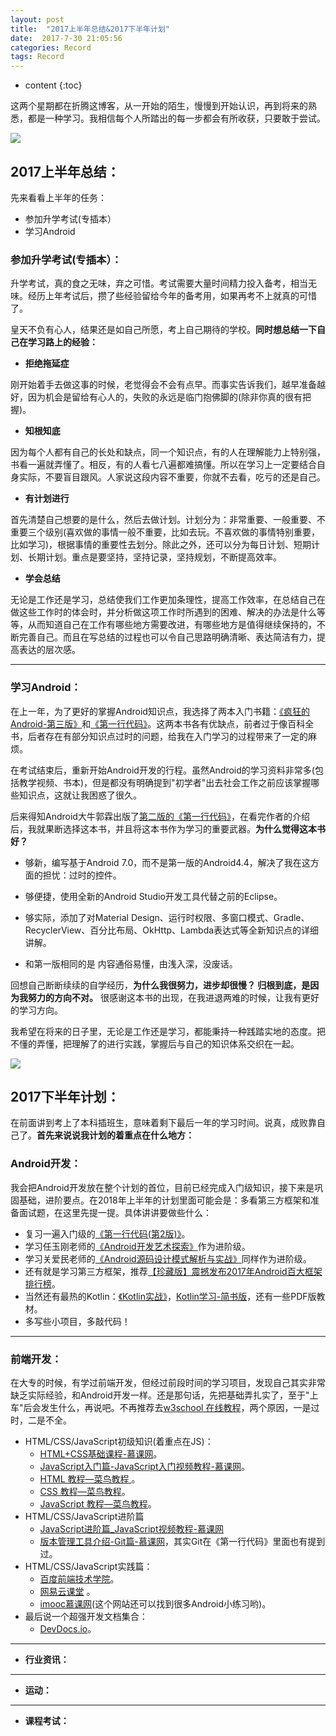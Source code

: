 ```yaml
---
layout: post
title:  "2017上半年总结&2017下半年计划"
date:  2017-7-30 21:05:56
categories: Record
tags: Record
---
```

* content
{:toc}

这两个星期都在折腾这博客，从一开始的陌生，慢慢到开始认识，再到将来的熟悉，都是一种学习。我相信每个人所踏出的每一步都会有所收获，只要敢于尝试。




![](http://i.imgur.com/IbhAAwR.jpg)

## 2017上半年总结：

先来看看上半年的任务：

- 参加升学考试(专插本）
- 学习Android

### 参加升学考试(专插本）：

升学考试，真的食之无味，弃之可惜。考试需要大量时间精力投入备考，相当无味。经历上年考试后，攒了些经验留给今年的备考用，如果再考不上就真的可惜了。

皇天不负有心人，结果还是如自己所愿，考上自己期待的学校。**同时想总结一下自己在学习路上的经验：**

- **拒绝拖延症**

刚开始着手去做这事的时候，老觉得会不会有点早。而事实告诉我们，越早准备越好，因为机会是留给有心人的，失败的永远是临门抱佛脚的(除非你真的很有把握)。


- **知根知底**

因为每个人都有自己的长处和缺点，同一个知识点，有的人在理解能力上特别强，书看一遍就弄懂了。相反，有的人看七八遍都难搞懂。所以在学习上一定要结合自身实际，不要盲目跟风。人家说这段内容不重要，你就不去看，吃亏的还是自己。


- **有计划进行**

首先清楚自己想要的是什么，然后去做计划。计划分为：非常重要、一般重要、不重要三个级别(喜欢做的事情一般不重要，比如去玩。不喜欢做的事情特别重要，比如学习)，根据事情的重要性去划分。除此之外，还可以分为每日计划、短期计划、长期计划。重点是要坚持，坚持记录，坚持规划，不断提高效率。


- **学会总结**

无论是工作还是学习，总结使我们工作更加条理性，提高工作效率，在总结自己在做这些工作时的体会时，并分析做这项工作时所遇到的困难、解决的办法是什么等等，从而知道自己在工作有哪些地方需要改进，有哪些地方是值得继续保持的，不断完善自己。而且在写总结的过程也可以令自己思路明确清晰、表达简洁有力，提高表达的层次感。



----------


### 学习Android：

在上一年，为了更好的掌握Android知识点，我选择了两本入门书籍：[《疯狂的Android-第三版》](https://baike.baidu.com/item/%E7%96%AF%E7%8B%82Android%E8%AE%B2%E4%B9%89/5874463?fr=aladdin)和[《第一行代码》](https://baike.baidu.com/item/%E7%AC%AC%E4%B8%80%E8%A1%8C%E4%BB%A3%E7%A0%81/18619612?fr=aladdin)。这两本书各有优缺点，前者过于像百科全书，后者存在有部分知识点过时的问题，给我在入门学习的过程带来了一定的麻烦。

在考试结束后，重新开始Android开发的行程。虽然Android的学习资料非常多(包括教学视频、书本)，但是都没有明确提到"初学者"出去社会工作之前应该掌握哪些知识点，这就让我困惑了很久。

后来得知Android大牛郭霖出版了[第二版的《第一行代码》](https://baike.baidu.com/item/%E7%AC%AC%E4%B8%80%E8%A1%8C%E4%BB%A3%E7%A0%81%EF%BC%88%E7%AC%AC2%E7%89%88%EF%BC%89/20365693?fr=aladdin)，在看完作者的介绍后，我就果断选择这本书，并且将这本书作为学习的重要武器。**为什么觉得这本书好？**


- 够新，编写基于Android 7.0，而不是第一版的Android4.4，解决了我在这方面的担忧：过时的控件。

- 够便捷，使用全新的Android Studio开发工具代替之前的Eclipse。

- 够实际，添加了对Material Design、运行时权限、多窗口模式、Gradle、RecyclerView、百分比布局、OkHttp、Lambda表达式等全新知识点的详细讲解。

- 和第一版相同的是 内容通俗易懂，由浅入深，没废话。


回想自己断断续续的自学经历，**为什么我很努力，进步却很慢？ 归根到底，是因为我努力的方向不对。** 很感谢这本书的出现，在我进退两难的时候，让我有更好的学习方向。


我希望在将来的日子里，无论是工作还是学习，都能秉持一种践踏实地的态度。把不懂的弄懂，把理解了的进行实践，掌握后与自己的知识体系交织在一起。





![](http://i.imgur.com/ZWL78yd.jpg)

## 2017下半年计划：

在前面讲到考上了本科插班生，意味着剩下最后一年的学习时间。说真，成败靠自己了。**首先来说说我计划的着重点在什么地方：**

### Android开发：

我会把Android开发放在整个计划的首位，目前已经完成入门级知识，接下来是巩固基础，进阶要点。在2018年上半年的计划里面可能会是：多看第三方框架和准备面试题，在这里先提一提。具体讲讲要做些什么：

- 复习一遍入门级的[《第一行代码(第2版)》](https://baike.baidu.com/item/%E7%AC%AC%E4%B8%80%E8%A1%8C%E4%BB%A3%E7%A0%81%EF%BC%88%E7%AC%AC2%E7%89%88%EF%BC%89)。
- 学习任玉刚老师的[《Android开发艺术探索》](https://baike.baidu.com/item/Android%E5%BC%80%E5%8F%91%E8%89%BA%E6%9C%AF%E6%8E%A2%E7%B4%A2/18526051?fr=aladdin)作为进阶级。
- 学习关爱民老师的[《Android源码设计模式解析与实战》](https://baike.baidu.com/item/Android%E6%BA%90%E7%A0%81%E8%AE%BE%E8%AE%A1%E6%A8%A1%E5%BC%8F%E8%A7%A3%E6%9E%90%E4%B8%8E%E5%AE%9E%E6%88%98/20132021?fr=aladdin)同样作为进阶级。
- 还有就是学习第三方框架，推荐[【珍藏版】震撼发布2017年Android百大框架排行榜](http://mp.weixin.qq.com/s/QHs57yL509L0PRZ0L_8tvw)。
- 当然还有最热的Kotlin：[《Kotlin实战》](https://baike.baidu.com/item/Kotlin%E5%AE%9E%E6%88%98/22038538?fr=aladdin)，[Kotlin学习-简书版](http://www.jianshu.com/p/c37a1e7f30d6)，还有一些PDF版教材。
- 多写些小项目，多敲代码！
 

----------


### 前端开发：
在大专的时候，有学过前端开发，但经过前段时间的学习项目，发现自己其实非常缺乏实际经验，和Android开发一样。还是那句话，先把基础弄扎实了，至于"上车"后会发生什么，再说吧。不再推荐去[w3school 在线教程](http://www.w3school.com.cn/)，两个原因，一是过时，二是不全。

- HTML/CSS/JavaScript初级知识(着重点在JS)：
  -  [HTML+CSS基础课程-慕课网](http://www.imooc.com/learn/9)。 
  - [JavaScript入门篇-JavaScript入门视频教程-慕课网](http://www.imooc.com/learn/36)。 
  - [HTML 教程—菜鸟教程 ](http://www.runoob.com/html/html-tutorial.html)。
  -  [CSS 教程—菜鸟教程](http://www.runoob.com/css/css-tutorial.html)。 
  -  [JavaScript 教程—菜鸟教程](http://www.runoob.com/js/js-tutorial.html)。 
- HTML/CSS/JavaScript进阶篇
  - [JavaScript进阶篇_JavaScript视频教程-慕课网](http://www.imooc.com/learn/10)
  - [版本管理工具介绍-Git篇-慕课网](http://www.imooc.com/learn/208)，其实Git在《第一行代码》里面也有提到过。
- HTML/CSS/JavaScript实践篇：
  - [百度前端技术学院](http://ife.baidu.com/)。
  - [网易云课堂](http://study.163.com/category/front-end-development) 。
  - [imooc慕课网](http://www.imooc.com/)(这个网站还可以找到很多Android小练习哟)。
- 最后说一个超强开发文档集合：
     - [DevDocs.io](http://devdocs.io/)。

----------

-  **行业资讯：**

----------

-  **运动：**

----------

- **课程考试：**









